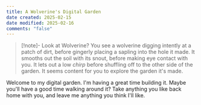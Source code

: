 ```yaml
---
title: A Wolverine's Digital Garden
date created: 2025-02-15
date modified: 2025-02-16
comments: "false"
---
```


> [!note]- Look at Wolverine?
> You see a wolverine digging intently at a patch of dirt, before gingerly placing a sapling into the hole it made. It smooths out the soil with its snout, before making eye contact with you. It lets out a low *chirp* before shuffling off to the other side of the garden. It seems content for you to explore the garden it's made.

Welcome to my digital garden. I'm having a great time building it. Maybe you'll have a good time walking around it? Take anything you like back home with you, and leave me anything you think I'll like. 

